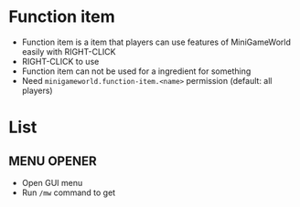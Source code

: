# Function item
- Function item is a item that players can use features of MiniGameWorld easily with RIGHT-CLICK
- RIGHT-CLICK to use
- Function item can not be used for a ingredient for something
- Need `minigameworld.function-item.<name>` permission (default: all players)


# List
## MENU OPENER
- Open GUI menu
- Run `/mw` command to get
